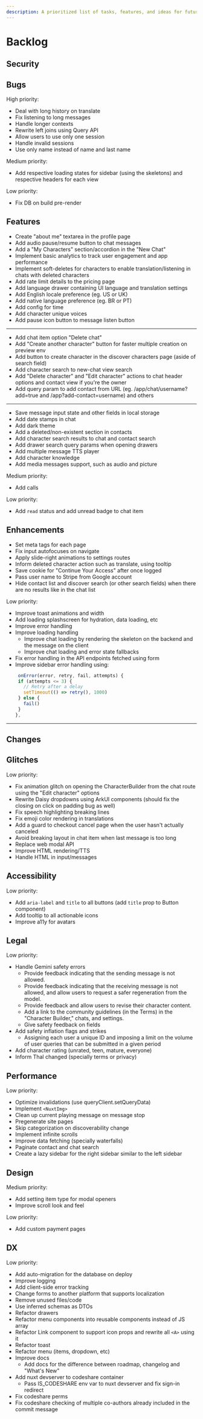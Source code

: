 ```yaml
---
description: A prioritized list of tasks, features, and ideas for future development.
---
```


# Backlog

## Security

## Bugs

High priority:

- Deal with long history on translate
- Fix listening to long messages
- Handle longer contexts
- Rewrite left joins using Query API
- Allow users to use only one session
- Handle invalid sessions
- Use only name instead of name and last name

Medium priority:
- Add respective loading states for sidebar (using the skeletons) and respective headers for each view

Low priority:

- Fix DB on build pre-render

## Features

- Create "about me" textarea in the profile page
- Add audio pause/resume button to chat messages
- Add a "My Characters" section/accordion in the "New Chat"
- Implement basic analytics to track user engagement and app performance
- Implement soft-deletes for characters to enable translation/listening in chats with deleted characters
- Add rate limit details to the pricing page
- Add language drawer containing UI language and translation settings
- Add English locale preference (eg. US or UK)
- Add native language preference (eg. BR or PT)
- Add config for time
- Add character unique voices
- Add pause icon button to message listen button
- ---
- Add chat item option "Delete chat"
- Add "Create another character" button for faster multiple creation on preview env
- Add button to create character in the discover characters page (aside of search field)
- Add character search to new-chat view search
- Add "Delete character" and "Edit character" actions to chat header options and contact view if you're the owner
- Add query param to add contact from URL (eg. /app/chat/username?add=true and /app?add-contact=username) and others
- ---
- Save message input state and other fields in local storage
- Add date stamps in chat
- Add dark theme
- Add a deleted/non-existent section in contacts
- Add character search results to chat and contact search
- Add drawer search query params when opening drawers
- Add multiple message TTS player
- Add character knowledge
- Add media messages support, such as audio and picture

Medium priority:

- Add calls

Low priority:

- Add `read` status and add unread badge to chat item

## Enhancements

- Set meta tags for each page
- Fix input autofocuses on navigate
- Apply slide-right animations to settings routes
- Inform deleted character action such as translate, using tooltip
- Save cookie for "Continue Your Access" after once logged
- Pass user name to Stripe from Google account
- Hide contact list and discover search (or other search fields) when there are no results like in the chat list

Low priority:

- Improve toast animations and width
- Add loading splashscreen for hydration, data loading, etc
- Improve error handling
- Improve loading handling
  - Improve chat loading by rendering the skeleton on the backend and the message on the client
  - Improve chat loading and error state fallbacks
- Fix error handling in the API endpoints fetched using form
- Improve sidebar error handling using:
   ```ts
    onError(error, retry, fail, attempts) {
    if (attempts <= 3) {
      // Retry after a delay
      setTimeout(() => retry(), 1000)
    } else {
      fail()
    }
  },
  ```

---

## Changes

## Glitches

Low priority:

- Fix animation glitch on opening the CharacterBuilder from the chat route using the "Edit character" options
- Rewrite Daisy dropdowns using ArkUI components (should fix the closing on click on padding bug as well)
- Fix speech highlighting breaking lines
- Fix emoji color rendering in translations
- Add a guard to checkout cancel page when the user hasn't actually canceled
- Avoid breaking layout in chat item when last message is too long
- Replace web modal API
- Improve HTML rendering/TTS
- Handle HTML in input/messages

## Accessibility

Low priority:

- Add `aria-label` and `title` to all buttons (add `title` prop to Button component)
- Add tooltip to all actionable icons
- Improve a11y for avatars

## Legal

Low priority:

- Handle Gemini safety errors
  - Provide feedback indicating that the sending message is not allowed.
  - Provide feedback indicating that the receiving message is not allowed, and allow users to request a safer regeneration from the model.
  - Provide feedback and allow users to revise their character content.
  - Add a link to the community guidelines (in the Terms) in the "Character Builder," chats, and settings.
  - Give safety feedback on fields
- Add safety inflation flags and strikes
  - Assigning each user a unique ID and imposing a limit on the volume of user queries that can be submitted in a given period
- Add character rating (unrated, teen, mature, everyone)
- Inform Thal changed (specially terms or privacy)

## Performance

Low priority:

- Optimize invalidations (use queryClient.setQueryData)
- Implement `<NuxtImg>`
- Clean up current playing message on message stop
- Pregenerate site pages
- Skip categorization on discoverability change
- Implement infinite scrolls
- Improve data fetching (specially waterfalls)
- Paginate contact and chat search
- Create a lazy sidebar for the right sidebar similar to the left sidebar

## Design

Medium priority:

- Add setting item type for modal openers
- Improve scroll look and feel

Low priority:

- Add custom payment pages

## DX

Low priority:

- Add auto-migration for the database on deploy
- Improve logging
- Add client-side error tracking
- Change forms to another platform that supports localization
- Remove unused files/code
- Use inferred schemas as DTOs
- Refactor drawers
- Refactor menu components into reusable components instead of JS array
- Refactor Link component to support icon props and rewrite all `<A>` using it
- Refactor toast
- Refactor menu (items, dropdown, etc)
- Improve docs
  - Add docs for the difference between roadmap, changelog and "What's New"
- Add nuxt devserver to codeshare container
  - Pass IS_CODESHARE env var to nuxt devserver and fix sign-in redirect
- Fix codeshare perms
- Fix codeshare checking of multiple co-authors already included in the commit message
